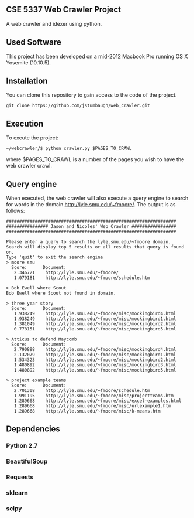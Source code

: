 ## CSE 5337 Web Crawler Project
A web crawler and idexer using python.

## Used Software
This project has been developed on a mid-2012 Macbook Pro running OS X Yosemite (10.10.5).


## Installation
You can clone this repository to gain access to the code of the project.

```
git clone https://github.com/jstumbaugh/web_crawler.git
```

## Execution
To excute the project:
```
~/webcrawler/$ python crawler.py $PAGES_TO_CRAWL
```
where $PAGES_TO_CRAWL is a number of the pages you wish to have the web crawler crawl.


## Query engine
When executed, the web crawler will also execute a query engine to search for words in the domain http://lyle.smu.edu/~fmoore/. The output is as follows:
```
#################################################################
################ Jason and Nicoles' Web Crawler #################
#################################################################

Please enter a query to search the lyle.smu.edu/~fmoore domain.
Search will display top 5 results or all results that query is found on.
Type 'quit' to exit the search engine
> moore smu
  Score:      Document:
   2.346721    http://lyle.smu.edu/~fmoore/
   1.079181    http://lyle.smu.edu/~fmoore/schedule.htm

> Bob Ewell where Scout
Bob Ewell where Scout not found in domain.

> three year story
  Score:      Document:
   1.938249    http://lyle.smu.edu/~fmoore/misc/mockingbird4.html
   1.938249    http://lyle.smu.edu/~fmoore/misc/mockingbird1.html
   1.381049    http://lyle.smu.edu/~fmoore/misc/mockingbird2.html
   0.778151    http://lyle.smu.edu/~fmoore/misc/mockingbird5.html

> Atticus to defend Maycomb
  Score:      Document:
   2.790898    http://lyle.smu.edu/~fmoore/misc/mockingbird4.html
   2.132079    http://lyle.smu.edu/~fmoore/misc/mockingbird1.html
   1.534323    http://lyle.smu.edu/~fmoore/misc/mockingbird2.html
   1.480892    http://lyle.smu.edu/~fmoore/misc/mockingbird3.html
   1.480892    http://lyle.smu.edu/~fmoore/misc/mockingbird5.html

> project example teams
  Score:      Document:
   2.701308    http://lyle.smu.edu/~fmoore/schedule.htm
   1.991195    http://lyle.smu.edu/~fmoore/misc/projectteams.htm
   1.289668    http://lyle.smu.edu/~fmoore/misc/excel-examples.html
   1.289668    http://lyle.smu.edu/~fmoore/misc/urlexample1.htm
   1.289668    http://lyle.smu.edu/~fmoore/misc/k-means.htm
```

## Dependencies

### Python 2.7

### BeautifulSoup

### Requests

### sklearn

### scipy
